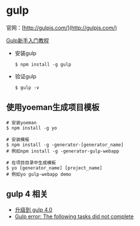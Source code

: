 # gulp

官网：[http://gulpjs.com/](http://gulpjs.com/)

[Gulp新手入门教程](http://www.w3ctrain.com/2015/12/22/gulp-for-beginners/)

* 安装gulp

	```shell
	$ npm install -g gulp
	```
	
* 验证gulp

	```shell
	$ gulp -v
	```
	
## 使用yoeman生成项目模板

```shell
# 安装yoeman
$ npm install -g yo

# 安装模板
$ npm install -g -generator-[generator_name]
# 例如npm install -g -generator-gulp-webapp

# 在项目目录中生成模板
$ yo [generator_name] [project_name]
# 例如yo gulp-webapp demo

```

## gulp 4 相关
* [升级到 gulp 4.0](https://blog.skk.moe/post/update-gulp-to-4/)
* [Gulp error: The following tasks did not complete](https://stackoverflow.com/questions/36897877/gulp-error-the-following-tasks-did-not-complete-did-you-forget-to-signal-async)

